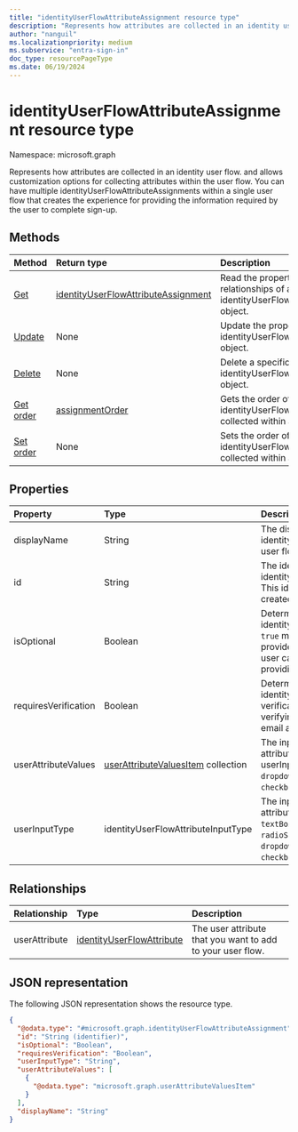 ```yaml
---
title: "identityUserFlowAttributeAssignment resource type"
description: "Represents how attributes are collected in an identity user flow."
author: "nanguil"
ms.localizationpriority: medium
ms.subservice: "entra-sign-in"
doc_type: resourcePageType
ms.date: 06/19/2024
---
```


# identityUserFlowAttributeAssignment resource type

Namespace: microsoft.graph

Represents how attributes are collected in an identity user flow. and allows customization options for collecting attributes within the user flow. You can have multiple identityUserFlowAttributeAssignments within a single user flow that creates the experience for providing the information required by the user to complete sign-up.

## Methods

|Method|Return type|Description|
|:---|:---|:---|
|[Get](../api/identityuserflowattributeassignment-get.md)|[identityUserFlowAttributeAssignment](../resources/identityuserflowattributeassignment.md)|Read the properties and relationships of an identityUserFlowAttributeAssignment object.|
|[Update](../api/identityuserflowattributeassignment-update.md)|None|Update the properties of an identityUserFlowAttributeAssignment object.|
|[Delete](../api/identityuserflowattributeassignment-delete.md)|None|Delete a specific identityUserFlowAttributeAssignment object.|
|[Get order](../api/identityuserflowattributeassignment-getorder.md)|[assignmentOrder](../resources/assignmentorder.md)|Gets the order of the identityUserFlowAttributes being collected within a user flow.|
|[Set order](../api/identityuserflowattributeassignment-setorder.md)|None|Sets the order of the identityUserFlowAttributes being collected within a user flow.|

## Properties

|Property|Type|Description|
|:---|:---|:---|
|displayName|String|The display name of the identityUserFlowAttribute within a user flow.|
|id|String|The identifier of the identityUserFlowAttributeAssignment. This identifier is immutable after it's created and is a read-only property.|
|isOptional|Boolean|Determines whether the identityUserFlowAttribute is optional. `true` means the user doesn't have to provide a value. `false` means the user can't complete sign-up without providing a value.|
|requiresVerification|Boolean|Determines whether the identityUserFlowAttribute requires verification, and is only used for verifying the user's phone number or email address.|
|userAttributeValues|[userAttributeValuesItem](../resources/userattributevaluesitem.md) collection|The input options for the user flow attribute. Only applicable when the userInputType is `radioSingleSelect`, `dropdownSingleSelect`, or `checkboxMultiSelect`.|
|userInputType|identityUserFlowAttributeInputType|The input type of the user flow attribute. Possible values are: `textBox`, `dateTimeDropdown`, `radioSingleSelect`, `dropdownSingleSelect`, `emailBox`, `checkboxMultiSelect`.|

## Relationships

|Relationship|Type|Description|
|:---|:---|:---|
|userAttribute|[identityUserFlowAttribute](../resources/identityuserflowattribute.md)|The user attribute that you want to add to your user flow.|

## JSON representation

The following JSON representation shows the resource type.
<!-- {
  "blockType": "resource",
  "keyProperty": "id",
  "@odata.type": "microsoft.graph.identityUserFlowAttributeAssignment",
  "openType": false
}
-->

``` json
{
  "@odata.type": "#microsoft.graph.identityUserFlowAttributeAssignment",
  "id": "String (identifier)",
  "isOptional": "Boolean",
  "requiresVerification": "Boolean",
  "userInputType": "String",
  "userAttributeValues": [
    {
      "@odata.type": "microsoft.graph.userAttributeValuesItem"
    }
  ],
  "displayName": "String"
}
```
